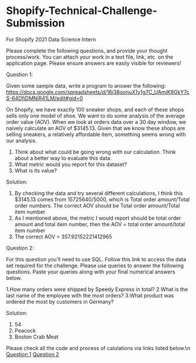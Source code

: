 # Shopify-Technical-Challenge-Submission
For Shopify 2021 Data Science Intern

Please complete the following questions, and provide your thought process/work. You can attach your work in a text file, link, etc. on the application page. Please ensure answers are easily visible for reviewers!


Question 1:

Given some sample data, write a program to answer the following: https://docs.google.com/spreadsheets/d/16i38oonuX1y1g7C_UAmiK9GkY7cS-64DfiDMNiR41LM/edit#gid=0

On Shopify, we have exactly 100 sneaker shops, and each of these shops sells only one model of shoe. We want to do some analysis of the average order value (AOV). When we look at orders data over a 30 day window, we naively calculate an AOV of $3145.13. Given that we know these shops are selling sneakers, a relatively affordable item, something seems wrong with our analysis. 

1. Think about what could be going wrong with our calculation. Think about a better way to evaluate this data. 
2. What metric would you report for this dataset?
3. What is its value?

Solution:
1. By checking the data and try several different calculations, I think this $3145.13 comes from 15725640/5000, which is Total order amount/Total order numbers. The correct AOV should be Total order amount/Total item number
2. As I mentioned above, the metric I would report should be  total order amount and total item number, then the AOV = total order amount/total item number
3. The correct AOV = 357.92152221412965

Question 2:

For this question you’ll need to use SQL. Follow this link to access the data set required for the challenge. Please use queries to answer the following questions. Paste your queries along with your final numerical answers below.

1.How many orders were shipped by Speedy Express in total?
2.What is the last name of the employee with the most orders?
3.What product was ordered the most by customers in Germany?

Solution:
1. 54
2. Peacock
3. Boston Crab Meat

Please check all the code and process of calulations via links listed below:\n
[Question 1](https://github.com/sunwen1983/Shopify-Technical-Challenge-Submission/blob/main/Shopify%20Technical%20Challenge%20Submission%20Question%201.ipynb)
[Question 2](https://github.com/sunwen1983/Shopify-Technical-Challenge-Submission/blob/main/Shopify%20Technical%20Challenge%20Submission%20Question%202.sql) 


